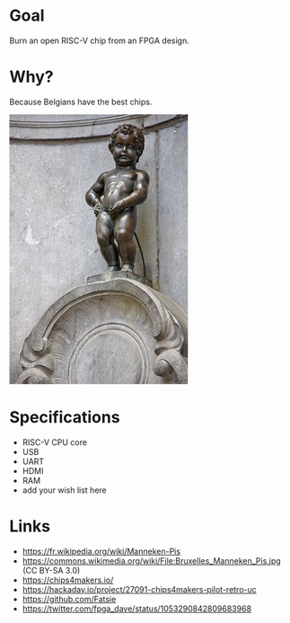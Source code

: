 Goal
====

Burn an open RISC-V chip from an FPGA design.

Why?
====

Because Belgians have the best chips.

![Belgians](manneken-pis-wikipedia.jpg)

Specifications
==============

* RISC-V CPU core
* USB
* UART
* HDMI
* RAM
* add your wish list here

Links
=====

* https://fr.wikipedia.org/wiki/Manneken-Pis
* https://commons.wikimedia.org/wiki/File:Bruxelles_Manneken_Pis.jpg (CC BY-SA 3.0)
* https://chips4makers.io/
* https://hackaday.io/project/27091-chips4makers-pilot-retro-uc
* https://github.com/Fatsie
* https://twitter.com/fpga_dave/status/1053290842809683968
